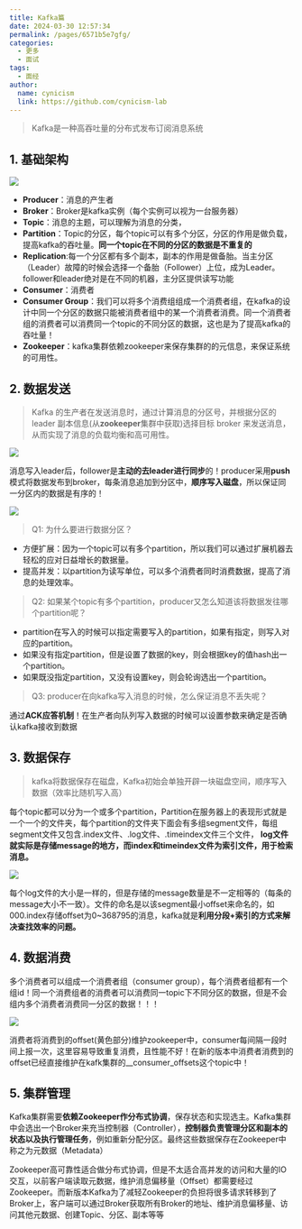```yaml
---
title: Kafka篇
date: 2024-03-30 12:57:34
permalink: /pages/6571b5e7gfg/
categories:
  - 更多
  - 面试
tags:
  - 面经
author: 
  name: cynicism
  link: https://github.com/cynicism-lab
---
```


>Kafka是一种高吞吐量的分布式发布订阅消息系统

## 1. 基础架构
![](https://cdn.jsdelivr.net/gh/Cynicism-lab/MyResource/img/20200624145628396.png)

- **Producer**：消息的产生者
- **Broker**：Broker是kafka实例（每个实例可以视为一台服务器）
- **Topic**：消息的主题，可以理解为消息的分类，
- **Partition**：Topic的分区，每个topic可以有多个分区，分区的作用是做负载，提高kafka的吞吐量。**同一个topic在不同的分区的数据是不重复的**
- **Replication**:每一个分区都有多个副本，副本的作用是做备胎。当主分区（Leader）故障的时候会选择一个备胎（Follower）上位，成为Leader。follower和leader绝对是在不同的机器，主分区提供读写功能
- **Consumer**：消费者
- **Consumer Group**：我们可以将多个消费组组成一个消费者组，在kafka的设计中同一个分区的数据只能被消费者组中的某一个消费者消费。同一个消费者组的消费者可以消费同一个topic的不同分区的数据，这也是为了提高kafka的吞吐量！
- **Zookeeper**：kafka集群依赖zookeeper来保存集群的的元信息，来保证系统的可用性。

## 2. 数据发送
>Kafka 的生产者在发送消息时，通过计算消息的分区号，并根据分区的 leader 副本信息(从**zookeeper**集群中获取)选择目标 broker 来发送消息，从而实现了消息的负载均衡和高可用性。

![](https://cdn.jsdelivr.net/gh/Cynicism-lab/MyResource/img/20200624150617430.png)

消息写入leader后，follower是**主动的去leader进行同步**的！producer采用**push**模式将数据发布到broker，每条消息追加到分区中，**顺序写入磁盘**，所以保证同一分区内的数据是有序的！

![](https://cdn.jsdelivr.net/gh/Cynicism-lab/MyResource/img/20200624150636117.png)

>Q1: 为什么要进行数据分区？

- 方便扩展：因为一个topic可以有多个partition，所以我们可以通过扩展机器去轻松的应对日益增长的数据量。
- 提高并发：以partition为读写单位，可以多个消费者同时消费数据，提高了消息的处理效率。

>Q2: 如果某个topic有多个partition，producer又怎么知道该将数据发往哪个partition呢？

- partition在写入的时候可以指定需要写入的partition，如果有指定，则写入对应的partition。
- 如果没有指定partition，但是设置了数据的key，则会根据key的值hash出一个partition。
- 如果既没指定partition，又没有设置key，则会轮询选出一个partition。

>Q3: producer在向kafka写入消息的时候，怎么保证消息不丢失呢？

通过**ACK应答机制**！在生产者向队列写入数据的时候可以设置参数来确定是否确认kafka接收到数据

## 3. 数据保存
>kafka将数据保存在磁盘，Kafka初始会单独开辟一块磁盘空间，顺序写入数据（效率比随机写入高）

每个topic都可以分为一个或多个partition，Partition在服务器上的表现形式就是一个一个的文件夹，每个partition的文件夹下面会有多组segment文件，每组segment文件又包含.index文件、.log文件、.timeindex文件三个文件， **log文件就实际是存储message的地方，而index和timeindex文件为索引文件，用于检索消息。**

![](https://cdn.jsdelivr.net/gh/Cynicism-lab/MyResource/img/20200624170905606.png)

每个log文件的大小是一样的，但是存储的message数量是不一定相等的（每条的message大小不一致）。文件的命名是以该segment最小offset来命名的，如000.index存储offset为0~368795的消息，kafka就是**利用分段+索引的方式来解决查找效率的问题。**

## 4. 数据消费
多个消费者可以组成一个消费者组（consumer group），每个消费者组都有一个组id！同一个消费组者的消费者可以消费同一topic下不同分区的数据，但是不会组内多个消费者消费同一分区的数据！！！

![](https://cdn.jsdelivr.net/gh/Cynicism-lab/MyResource/img/20200624171149382.png)

消费者将消费到的offset(黄色部分)维护zookeeper中，consumer每间隔一段时间上报一次，这里容易导致重复消费，且性能不好！在新的版本中消费者消费到的offset已经直接维护在kafk集群的__consumer_offsets这个topic中！

## 5. 集群管理
Kafka集群需要**依赖Zookeeper作分布式协调**，保存状态和实现选主。Kafka集群中会选出一个Broker来充当控制器（Controller），**控制器负责管理分区和副本的状态以及执行管理任务**，例如重新分配分区。最终这些数据保存在Zookeeper中称之为元数据（Metadata）

Zookeeper高可靠性适合做分布式协调，但是不太适合高并发的访问和大量的IO交互，以前客户端读取元数据，维护消息偏移量（Offset）都需要经过Zookeeper。而新版本Kafka为了减轻Zookeeper的负担将很多请求转移到了Broker上，客户端可以通过Broker获取所有Broker的地址、维护消息偏移量、访问其他元数据、创建Topic、分区、副本等等


